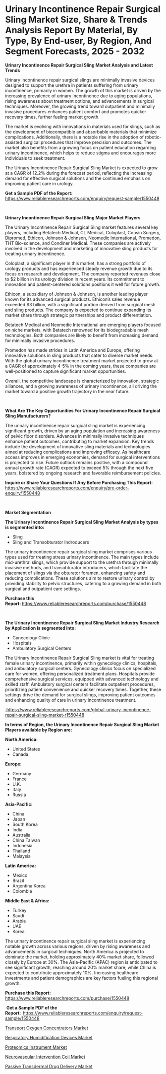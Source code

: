 <p><h1>Urinary Incontinence Repair Surgical Sling Market Size, Share & Trends Analysis Report By Material, By Type, By End-user, By Region, And Segment Forecasts, 2025 - 2032</h1></p><p><strong>Urinary Incontinence Repair Surgical Sling Market Analysis and Latest Trends</strong></p>
<p><p>Urinary incontinence repair surgical slings are minimally invasive devices designed to support the urethra in patients suffering from urinary incontinence, primarily in women. The growth of this market is driven by the increasing prevalence of urinary incontinence due to aging populations, rising awareness about treatment options, and advancements in surgical techniques. Moreover, the growing trend toward outpatient and minimally invasive procedures enhances patient comfort and promotes quicker recovery times, further fueling market growth.</p><p>The market is evolving with innovations in materials used for slings, such as the development of biocompatible and absorbable materials that minimize complications. Additionally, there is a notable rise in the adoption of robotic-assisted surgical procedures that improve precision and outcomes. The market also benefits from a growing focus on patient education regarding urinary incontinence, which helps to reduce stigma and encourages more individuals to seek treatment.</p><p>The Urinary Incontinence Repair Surgical Sling Market is expected to grow at a CAGR of 12.2% during the forecast period, reflecting the increasing demand for effective surgical solutions and the continued emphasis on improving patient care in urology.</p></p>
<p><strong>Get a Sample PDF of the Report:&nbsp;</strong> <a href="https://www.reliableresearchreports.com/enquiry/request-sample/1550448?utm_campaign=117&utm_medium=2&utm_source=Github&utm_content=ia&utm_term=04032025&utm_id=urinary-incontinence-repair-surgical-sling">https://www.reliableresearchreports.com/enquiry/request-sample/1550448</a></p>
<p>&nbsp;</p>
<p><strong>Urinary Incontinence Repair Surgical Sling Major Market Players</strong></p>
<p><p>The Urinary Incontinence Repair Surgical Sling market features several key players, including Betatech Medical, CL Medical, Coloplast, Cousin Surgery, Dipromed, Ethicon, Johnson & Johnson, Neomedic International, Promedon, THT Bio-science, and Condiner Medical. These companies are actively involved in the development and marketing of innovative sling products for treating urinary incontinence.</p><p>Coloplast, a significant player in this market, has a strong portfolio of urology products and has experienced steady revenue growth due to its focus on research and development. The company reported revenues close to $2 billion in its urology division in recent years. Its commitment to innovation and patient-centered solutions positions it well for future growth.</p><p>Ethicon, a subsidiary of Johnson & Johnson, is another leading player known for its advanced surgical products. Ethicon’s sales revenue exceeded $3 billion, with a significant portion derived from surgical mesh and sling products. The company is expected to continue expanding its market share through strategic partnerships and product differentiation.</p><p>Betatech Medical and Neomedic International are emerging players focused on niche markets, with Betatech renowned for its biodegradable mesh technologies. Both companies are likely to benefit from increasing demand for minimally invasive procedures.</p><p>Promedon has made strides in Latin America and Europe, offering innovative solutions in sling products that cater to diverse market needs. With the global urinary incontinence treatment market projected to grow at a CAGR of approximately 4-5% in the coming years, these companies are well-positioned to capture significant market opportunities.</p><p>Overall, the competitive landscape is characterized by innovation, strategic alliances, and a growing awareness of urinary incontinence, all driving the market toward a positive growth trajectory in the near future.</p></p>
<p>&nbsp;</p>
<p><strong>What Are The Key Opportunities For Urinary Incontinence Repair Surgical Sling Manufacturers?</strong></p>
<p><p>The urinary incontinence repair surgical sling market is experiencing significant growth, driven by an aging population and increasing awareness of pelvic floor disorders. Advances in minimally invasive techniques enhance patient outcomes, contributing to market expansion. Key trends include the development of innovative sling materials and technologies aimed at reducing complications and improving efficacy. As healthcare access improves in emerging economies, demand for surgical interventions is projected to rise. Future outlook remains positive, with a compound annual growth rate (CAGR) expected to exceed 5% through the next five years, bolstered by ongoing research and favorable reimbursement policies.</p></p>
<p><strong>Inquire or Share Your Questions If Any Before Purchasing This Report:</strong> <a href="https://www.reliableresearchreports.com/enquiry/pre-order-enquiry/1550448?utm_campaign=117&utm_medium=2&utm_source=Github&utm_content=ia&utm_term=04032025&utm_id=urinary-incontinence-repair-surgical-sling">https://www.reliableresearchreports.com/enquiry/pre-order-enquiry/1550448</a></p>
<p>&nbsp;</p>
<p><strong>Market Segmentation</strong></p>
<p><strong>The Urinary Incontinence Repair Surgical Sling Market Analysis by types is segmented into:</strong></p>
<p><ul><li>Sling</li><li>Sling and Transobturator Indroducers</li></ul></p>
<p><p>The urinary incontinence repair surgical sling market comprises various types used for treating stress urinary incontinence. The main types include mid-urethral slings, which provide support to the urethra through minimally invasive methods, and transobturator introducers, which facilitate the placement of slings via the obturator foramen, enhancing safety and reducing complications. These solutions aim to restore urinary control by providing stability to pelvic structures, catering to a growing demand in both surgical and outpatient care settings.</p></p>
<p><strong>Purchase this Report:&nbsp;</strong><a href="https://www.reliableresearchreports.com/purchase/1550448?utm_campaign=117&utm_medium=2&utm_source=Github&utm_content=ia&utm_term=04032025&utm_id=urinary-incontinence-repair-surgical-sling">https://www.reliableresearchreports.com/purchase/1550448</a></p>
<p>&nbsp;</p>
<p><strong>The Urinary Incontinence Repair Surgical Sling Market Industry Research by Application is segmented into:</strong></p>
<p><ul><li>Gynecology Clinic</li><li>Hospitals</li><li>Ambulatory Surgical Centers</li></ul></p>
<p><p>The Urinary Incontinence Repair Surgical Sling market is vital for treating female urinary incontinence, primarily within gynecology clinics, hospitals, and ambulatory surgical centers. Gynecology clinics focus on specialized care for women, offering personalized treatment plans. Hospitals provide comprehensive surgical services, equipped with advanced technology and skilled staff. Ambulatory surgical centers facilitate outpatient procedures, prioritizing patient convenience and quicker recovery times. Together, these settings drive the demand for surgical slings, improving patient outcomes and enhancing quality of care in urinary incontinence treatment.</p></p>
<p><a href="https://www.reliableresearchreports.com/global-urinary-incontinence-repair-surgical-sling-market-r1550448?utm_campaign=117&utm_medium=2&utm_source=Github&utm_content=ia&utm_term=04032025&utm_id=urinary-incontinence-repair-surgical-sling">&nbsp;https://www.reliableresearchreports.com/global-urinary-incontinence-repair-surgical-sling-market-r1550448</a></p>
<p><strong>In terms of Region, the Urinary Incontinence Repair Surgical Sling Market Players available by Region are:</strong></p>
<p>
    <p> <strong> North America: </strong>
        <ul>
            <li>United States</li>
            <li>Canada</li>
        </ul>
        </p> 
    <p> <strong> Europe: </strong>
        <ul>
            <li>Germany</li>
            <li>France</li>
            <li>U.K.</li>
            <li>Italy</li>
            <li>Russia</li>
        </ul>
        </p> 
    <p> <strong> Asia-Pacific: </strong>
        <ul>
            <li>China</li>
            <li>Japan</li>
            <li>South Korea</li>
            <li>India</li>
            <li>Australia</li>
            <li>China Taiwan</li>
            <li>Indonesia</li>
            <li>Thailand</li>
            <li>Malaysia</li>
        </ul>
        </p> 
    <p> <strong> Latin America: </strong>
        <ul>
            <li>Mexico</li>
            <li>Brazil</li>
            <li>Argentina Korea</li>
            <li>Colombia</li>
        </ul>
        </p> 
    <p> <strong> Middle East & Africa: </strong>
        <ul>
            <li>Turkey</li>
            <li>Saudi</li>
            <li>Arabia</li>
            <li>UAE</li>
            <li>Korea</li>
        </ul>
    </p>
    </p>
<p><p>The urinary incontinence repair surgical sling market is experiencing notable growth across various regions, driven by rising awareness and advancements in surgical techniques. North America is projected to dominate the market, holding approximately 40% market share, followed closely by Europe at 30%. The Asia-Pacific (APAC) region is anticipated to see significant growth, reaching around 20% market share, while China is expected to contribute approximately 10%. Increasing healthcare investments and patient demographics are key factors fueling this regional growth.</p></p>
<p><strong>Purchase this Report: </strong><a href="https://www.reliableresearchreports.com/purchase/1550448?utm_campaign=117&utm_medium=2&utm_source=Github&utm_content=ia&utm_term=04032025&utm_id=urinary-incontinence-repair-surgical-sling">https://www.reliableresearchreports.com/purchase/1550448</a></p>
<p>&nbsp;<strong>Get a Sample PDF of the Report:&nbsp;&nbsp;</strong><a href="https://www.reliableresearchreports.com/enquiry/request-sample/1550448?utm_campaign=117&utm_medium=2&utm_source=Github&utm_content=ia&utm_term=04032025&utm_id=urinary-incontinence-repair-surgical-sling">https://www.reliableresearchreports.com/enquiry/request-sample/1550448</a></p>
<p><strong></strong></p>
<p><p><a href="https://github.com/nontoengolo/Market-Research-Report-List-1/blob/main/transport-oxygen-concentrators-market.md?utm_campaign=117&utm_medium=2&utm_source=Github&utm_content=ia&utm_term=04032025&utm_id=urinary-incontinence-repair-surgical-sling">Transport Oxygen Concentrators Market</a></p><p><a href="https://github.com/pomasifilo/Market-Research-Report-List-1/blob/main/respiratory-humidification-devices-market.md?utm_campaign=117&utm_medium=2&utm_source=Github&utm_content=ia&utm_term=04032025&utm_id=urinary-incontinence-repair-surgical-sling">Respiratory Humidification Devices Market</a></p><p><a href="https://github.com/shefikagbons/Market-Research-Report-List-1/blob/main/proteomics-instrument-market.md?utm_campaign=117&utm_medium=2&utm_source=Github&utm_content=ia&utm_term=04032025&utm_id=urinary-incontinence-repair-surgical-sling">Proteomics Instrument Market</a></p><p><a href="https://github.com/avikalitesjj/Market-Research-Report-List-1/blob/main/neurovascular-intervention-coil-market.md?utm_campaign=117&utm_medium=2&utm_source=Github&utm_content=ia&utm_term=04032025&utm_id=urinary-incontinence-repair-surgical-sling">Neurovascular Intervention Coil Market</a></p><p><a href="https://github.com/signallaikun/Market-Research-Report-List-1/blob/main/passive-transdermal-drug-delivery-market.md?utm_campaign=117&utm_medium=2&utm_source=Github&utm_content=ia&utm_term=04032025&utm_id=urinary-incontinence-repair-surgical-sling">Passive Transdermal Drug Delivery Market</a></p></p>